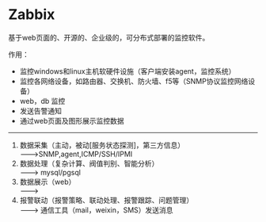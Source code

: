 # Zabbix
基于web页面的、开源的、企业级的，可分布式部署的监控软件。<br>

作用：<br>
* 监控windows和linux主机软硬件设施（客户端安装agent，监控系统）
* 监控各网络设备，如路由器、交换机、防火墙、f5等（SNMP协议监控网络设备）
* web，db 监控
* 发送告警通知
* 通过web页面及图形展示监控数据

--------------------------
1. 数据采集（主动，被动[服务状态探测]，第三方信息）<br>
--->SNMP,agent,ICMP/SSH/IPMI<br>
2. 数据处理（复杂计算、阀值判别、智能分析）<br>
---> mysql/pgsql<br>
3. 数据展示（web）<br>
---> <br>
3. 报警联动（报警策略、联动处理、报警跟踪、问题管理）<br>
---> 通信工具（mail，weixin，SMS）发送消息
